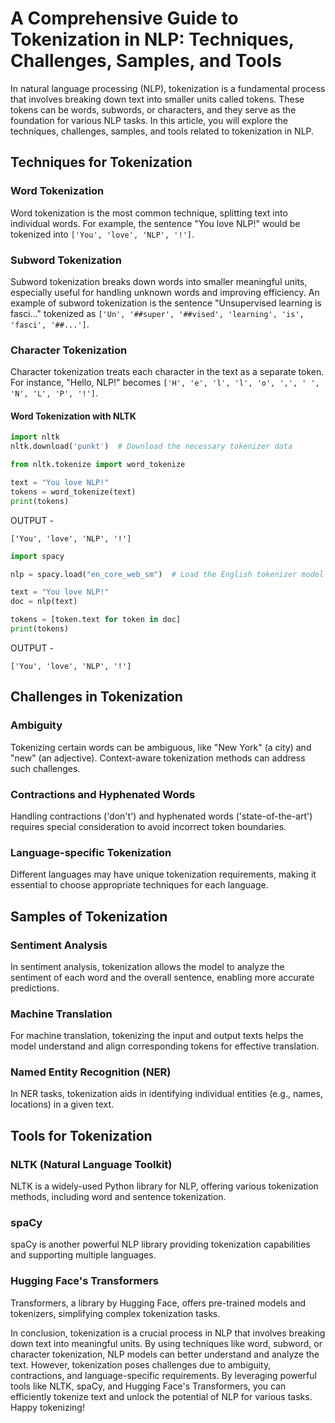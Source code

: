 # A Comprehensive Guide to Tokenization in NLP: Techniques, Challenges, Samples, and Tools

In natural language processing (NLP), tokenization is a fundamental process that involves breaking down text into smaller units called tokens. These tokens can be words, subwords, or characters, and they serve as the foundation for various NLP tasks. In this article, you will explore the techniques, challenges, samples, and tools related to tokenization in NLP.

## Techniques for Tokenization

### Word Tokenization
Word tokenization is the most common technique, splitting text into individual words. For example, the sentence "You love NLP!" would be tokenized into `['You', 'love', 'NLP', '!']`.

### Subword Tokenization
Subword tokenization breaks down words into smaller meaningful units, especially useful for handling unknown words and improving efficiency. An example of subword tokenization is the sentence "Unsupervised learning is fasci…" tokenized as `['Un', '##super', '##vised', 'learning', 'is', 'fasci', '##...']`.

### Character Tokenization
Character tokenization treats each character in the text as a separate token. For instance, "Hello, NLP!" becomes `['H', 'e', 'l', 'l', 'o', ',', ' ', 'N', 'L', 'P', '!']`.

#### Word Tokenization with NLTK

```python
import nltk
nltk.download('punkt')  # Download the necessary tokenizer data

from nltk.tokenize import word_tokenize

text = "You love NLP!"
tokens = word_tokenize(text)
print(tokens)
```
OUTPUT -
```
['You', 'love', 'NLP', '!']
```
```python
import spacy

nlp = spacy.load("en_core_web_sm")  # Load the English tokenizer model

text = "You love NLP!"
doc = nlp(text)

tokens = [token.text for token in doc]
print(tokens)
```
OUTPUT -
```
['You', 'love', 'NLP', '!']
```
## Challenges in Tokenization
### Ambiguity
Tokenizing certain words can be ambiguous, like "New York" (a city) and "new" (an adjective). Context-aware tokenization methods can address such challenges.

### Contractions and Hyphenated Words
Handling contractions ('don't') and hyphenated words ('state-of-the-art') requires special consideration to avoid incorrect token boundaries.

### Language-specific Tokenization
Different languages may have unique tokenization requirements, making it essential to choose appropriate techniques for each language.

## Samples of Tokenization
### Sentiment Analysis
In sentiment analysis, tokenization allows the model to analyze the sentiment of each word and the overall sentence, enabling more accurate predictions.

### Machine Translation
For machine translation, tokenizing the input and output texts helps the model understand and align corresponding tokens for effective translation.

### Named Entity Recognition (NER)
In NER tasks, tokenization aids in identifying individual entities (e.g., names, locations) in a given text.

## Tools for Tokenization
### NLTK (Natural Language Toolkit)
NLTK is a widely-used Python library for NLP, offering various tokenization methods, including word and sentence tokenization.

### spaCy
spaCy is another powerful NLP library providing tokenization capabilities and supporting multiple languages.

### Hugging Face's Transformers
Transformers, a library by Hugging Face, offers pre-trained models and tokenizers, simplifying complex tokenization tasks.

In conclusion, tokenization is a crucial process in NLP that involves breaking down text into meaningful units. By using techniques like word, subword, or character tokenization, NLP models can better understand and analyze the text. However, tokenization poses challenges due to ambiguity, contractions, and language-specific requirements. By leveraging powerful tools like NLTK, spaCy, and Hugging Face's Transformers, you can efficiently tokenize text and unlock the potential of NLP for various tasks. Happy tokenizing!
